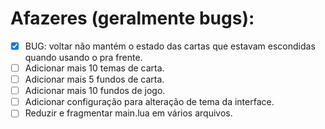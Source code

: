 # Afazeres (geralmente bugs):
- [X] BUG: voltar não mantém o estado das cartas que estavam escondidas quando usando o pra frente.
- [ ] Adicionar mais 10 temas de carta.
- [ ] Adicionar mais 5 fundos de carta.
- [ ] Adicionar mais 10 fundos de jogo.
- [ ] Adicionar configuração para alteração de tema da interface.
- [ ] Reduzir e fragmentar main.lua em vários arquivos.
